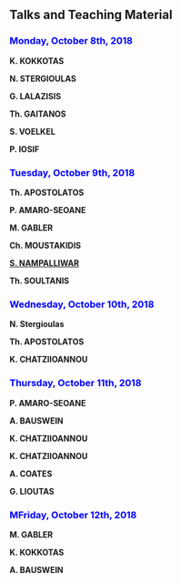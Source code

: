 ## Talks and Teaching Material

### <span style="color:blue">Monday, October 8th, 2018</span>

**K. KOKKOTAS**

**N. STERGIOULAS**

**G. LALAZISIS**

**Th. GAITANOS**

**S. VOELKEL**

**P. IOSIF**

### <span style="color:blue">Tuesday, October 9th, 2018</span>

**Th. APOSTOLATOS**

**P. AMARO-SEOANE**

**M. GABLER**

**Ch. MOUSTAKIDIS**

[**S. NAMPALLIWAR**](https://github.com/niksterg/gw_summer2018/raw/master/Nampalliwar.pdf)

**Th. SOULTANIS**

### <span style="color:blue">Wednesday, October 10th, 2018</span>

**N. Stergioulas**

**Th. APOSTOLATOS**

**K. CHATZIIOANNOU**

### <span style="color:blue">Thursday, October 11th, 2018</span>

**P. AMARO-SEOANE**

**A. BAUSWEIN**

**K. CHATZIIOANNOU**

**K. CHATZIIOANNOU**

**A. COATES**

**G. LIOUTAS**

### <span style="color:blue">MFriday, October 12th, 2018</span>

**M. GABLER**

**K. KOKKOTAS**

**A. BAUSWEIN**

